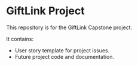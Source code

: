 # GiftLink Project

This repository is for the GiftLink Capstone project.  

It contains:
- User story template for project issues.
- Future project code and documentation.
